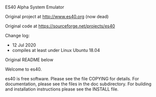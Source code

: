 ES40 Alpha System Emulator

Original project at http://www.es40.org (now dead)

Original code at https://sourceforge.net/projects/es40

Change log:

* 12 Jul 2020
* compiles at least under Linux Ubuntu 18.04

Original README below

Welcome to es40.

es40 is free software. Please see the file COPYING for details.
For documentation, please see the files in the doc subdirectory.
For building and installation instructions please see the INSTALL file.
